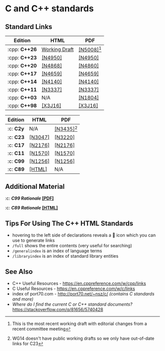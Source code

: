 # C and C++ standards

## Standard Links

| Edition         | HTML                                                                     | PDF                                                                           |
| --------------- | ------------------------------------------------------------------------ | ----------------------------------------------------------------------------- |
| :cpp: **C++26** | [Working Draft](https://eel.is/c++draft/)                                | [[N5008]](https://wg21.link/N5008)[^1]                                        |
| :cpp: **C++23** | [[N4950]](https://timsong-cpp.github.io/cppwp/n4950/)                    | [[N4950]](https://www.open-std.org/jtc1/sc22/wg21/docs/papers/2023/n4950.pdf) |
| :cpp: **C++20** | [[N4868]](https://timsong-cpp.github.io/cppwp/n4868/)                    | [[N4860]](https://isocpp.org/files/papers/N4860.pdf)                          |
| :cpp: **C++17** | [[N4659]](https://timsong-cpp.github.io/cppwp/n4659/)                    | [[N4659]](http://open-std.org/jtc1/sc22/wg21/docs/papers/2017/n4659.pdf)      |
| :cpp: **C++14** | [[N4140]](https://timsong-cpp.github.io/cppwp/n4140/)                    | [[N4140]](https://timsong-cpp.github.io/cppwp/n4140/draft.pdf)                |
| :cpp: **C++11** | [[N3337]](https://timsong-cpp.github.io/cppwp/n3337/)                    | [[N3337]](http://open-std.org/jtc1/sc22/wg21/docs/papers/2012/n3337.pdf)      |
| :cpp: **C++03** | N/A                                                                      | [[N1804]](https://www.open-std.org/jtc1/sc22/wg21/docs/papers/2005/n1804.pdf) |
| :cpp: **C++98** | [[X3J16]](https://www.open-std.org/jtc1/sc22/wg21/docs/wp/html/nov97-2/) | [[X3J16]](https://open-std.org/JTC1/SC22/WG21/docs/wp/pdf/nov97-2/body.pdf)   |

| Edition     | HTML                                                  | PDF                                                                       |
| ----------- | ----------------------------------------------------- | ------------------------------------------------------------------------- |
| :c: **C2y** | N/A                                                   | [[N3435]](https://www.open-std.org/jtc1/sc22/wg14/www/docs/n3435.pdf)[^2] |
| :c: **C23** | [[N3047]](https://www.iso-9899.info/n3047.html)       | [[N3220]](https://www.open-std.org/jtc1/sc22/wg14/www/docs/n3220.pdf)     |
| :c: **C17** | [[N2176]](https://cigix.me/c17)                       | [[N2176]](https://files.lhmouse.com/standards/ISO%20C%20N2176.pdf)        |
| :c: **C11** | [[N1570]](http://port70.net/~nsz/c/c11/n1570.html)    | [[N1570]](http://port70.net/~nsz/c/c11/n1570.pdf)                         |
| :c: **C99** | [[N1256]](http://port70.net/~nsz/c/c99/n1256.html)    | [[N1256]](http://port70.net/~nsz/c/c99/n1256.pdf)                         |
| :c: **C89** | [[HTML]](http://port70.net/~nsz/c/c89/c89-draft.html) | N/A                                                                       |

[^1]: This is the most recent working draft with editorial changes from a recent committee meeting
[^2]: WG14 doesn't have public working drafts so we only have out-of-date links for C23

## Additional Material

:c: **_C99 Rationale_ [[PDF]](https://www.open-std.org/jtc1/sc22/wg14/www/C99RationaleV5.10.pdf)**

:c: **_C89 Rationale_ [[HTML]](http://port70.net/~nsz/c/c89/rationale/title.html)**


## Tips For Using The C++ HTML Standards

- hovering to the left side of declarations reveals a 🔗 icon which you can use to generate links
- `/full` shows the entire contents (very useful for searching)
- `/generalindex` is an index of language terms
- `/libraryindex` is an index of standard library entities

## See Also

- C++ Useful Resources - https://en.cppreference.com/w/cpp/links
- C Useful Resources - https://en.cppreference.com/w/c/links
- index of port70.com - http://port70.net/~nsz/c/ _(contains C standards and more)_
- _Where do I find the current C or C++ standard documents?_ https://stackoverflow.com/q/81656/5740428

